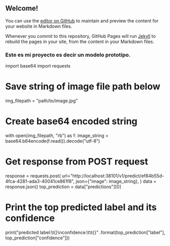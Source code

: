 ## Welcome!

You can use the [editor on GitHub](https://github.com/Roway007/BeberAguaInLobe/edit/gh-pages/index.md) to maintain and preview the content for your website in Markdown files.

Whenever you commit to this repository, GitHub Pages will run [Jekyll](https://jekyllrb.com/) to rebuild the pages in your site, from the content in your Markdown files.

### Este es mi proyecto es decir un modelo prototipo.


import base64
import requests

# Save string of image file path below
img_filepath = "path/to/image.jpg"

# Create base64 encoded string
with open(img_filepath, "rb") as f:
    image_string = base64.b64encode(f.read()).decode("utf-8")

# Get response from POST request
response = requests.post(
    url="http://localhost:38101/v1/predict/ef84b55d-4fca-4281-ada3-40041ce861f8",
    json={"image": image_string},
)
data = response.json()
top_prediction = data["predictions"][0]

# Print the top predicted label and its confidence
print("predicted label:\t{}\nconfidence:\t\t{}"
      .format(top_prediction["label"], top_prediction["confidence"]))
